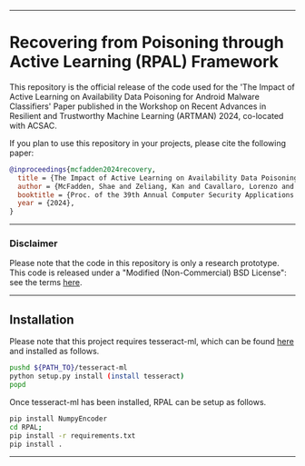 ***
# Recovering from Poisoning through Active Learning (RPAL) Framework

This repository is the official release of the code used for the 'The Impact of Active Learning on Availability Data Poisoning for Android Malware Classifiers' Paper published in the Workshop on Recent Advances in Resilient and Trustworthy Machine Learning (ARTMAN) 2024, co-located with ACSAC.

If you plan to use this repository in your projects, please cite the following paper:

```bibtex
@inproceedings{mcfadden2024recovery,
  title = {The Impact of Active Learning on Availability Data Poisoning for Android Malware Classifiers},
  author = {McFadden, Shae and Zeliang, Kan and Cavallaro, Lorenzo and Pierazzi, Fabio},
  booktitle = {Proc. of the 39th Annual Computer Security Applications Conference ({ACSAC})},
  year = {2024},
}
```
***

### Disclaimer 

Please note that the code in this repository is only a research prototype. This code is released under a "Modified (Non-Commercial) BSD License": see the terms [here](./LICENSE).

***

## Installation
Please note that this project requires tesseract-ml, which can be found [here](https://github.com/s2labres/tesseract-ml-release) and installed as follows.
```bash
pushd ${PATH_TO}/tesseract-ml
python setup.py install (install tesseract)
popd
```
Once tesseract-ml has been installed, RPAL can be setup as follows.
``` bash
pip install NumpyEncoder
cd RPAL;
pip install -r requirements.txt
pip install .
```

***
